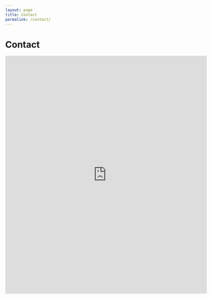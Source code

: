 ```yaml
---
layout: page
title: Contact
permalink: /contact/
---
```


# Contact

<iframe src="https://docs.google.com/forms/d/1VCPhmQAC9e8cq2AUv_fb126QxOUntUsm6z6g5wbgU38/viewform?embedded=true" width="637" height="750" frameborder="0" marginheight="0" marginwidth="0">Loading...</iframe>